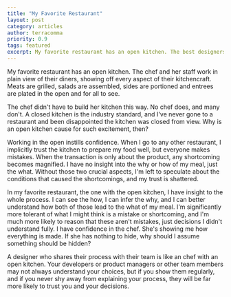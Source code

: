 ```yaml
---
title: "My Favorite Restaurant"
layout: post
category: articles
author: terracomma
priority: 0.9
tags: featured
excerpt: My favorite restaurant has an open kitchen. The best designers do too.
---
```


My favorite restaurant has an open kitchen. The chef and her staff work in plain view of their diners, showing off every aspect of their kitchencraft. Meats are grilled, salads are assembled, sides are portioned and entrees are plated in the open and for all to see.

The chef didn't have to build her kitchen this way. No chef does, and many don't. A closed kitchen is the industry standard, and I've never gone to a restaurant and been disappointed the kitchen was closed from view. Why is an open kitchen cause for such excitement, then?

Working in the open instills confidence. When I go to any other restaurant, I implicitly trust the kitchen to prepare my food well, but everyone makes mistakes. When the transaction is only about the product, any shortcoming becomes magnified. I have no insight into the why or how of my meal, just the what. Without those two crucial aspects, I'm left to speculate about the conditions that caused the shortcomings, and my trust is shattered.

In my favorite restaurant, the one with the open kitchen, I have insight to the whole process. I can see the how, I can infer the why, and I can better understand how both of those lead to the what of my meal. I'm significantly more tolerant of what I might think is a mistake or shortcoming, and I'm much more likely to reason that these aren't mistakes, just decisions I didn't understand fully. I have confidence in the chef. She's showing me how everything is made. If she has nothing to hide, why should I assume something should be hidden?

A designer who shares their process with their team is like an chef with an open kitchen. Your developers or product managers or other team members may not always understand your choices, but if you show them regularly, and if you never shy away from explaining your process, they will be far more likely to trust you and your decisions.

